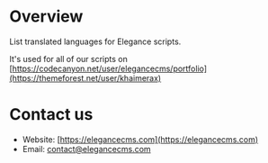 # Overview

List translated languages for Elegance scripts.

It's used for all of our scripts on [https://codecanyon.net/user/elegancecms/portfolio](https://themeforest.net/user/khaimerax)

# Contact us
- Website: [https://elegancecms.com](https://elegancecms.com)
- Email: [contact@elegancecms.com](mailto:contact@elegancecms.com)
